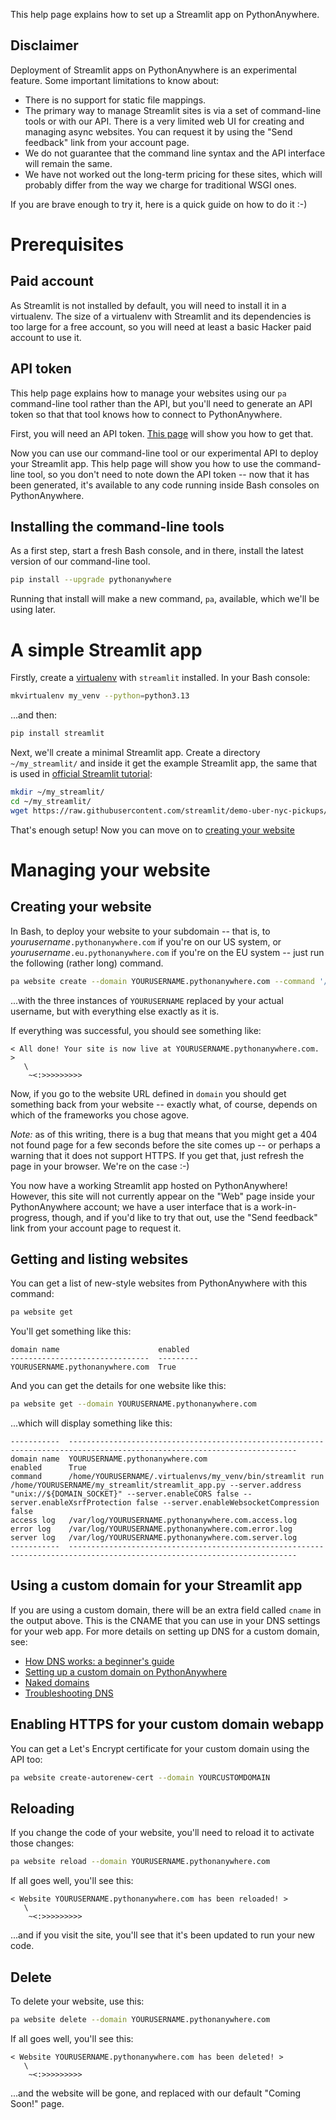 <!--
.. title: Deploying Streamlit apps on PythonAnywhere (beta)
.. slug: Streamlit
.. date: 2024-06-10 14:35:28 UTC+01:00
.. tags:
.. category:
.. link:
.. description:
.. type: text
-->

This help page explains how to set up a Streamlit app on PythonAnywhere.

## Disclaimer

Deployment of Streamlit apps on PythonAnywhere is an
experimental feature.  Some important limitations to know about:

 * There is no support for static file mappings.
 * The primary way to manage Streamlit sites is via a set of command-line tools or with
   our API. There is a very limited web UI for creating and managing async websites.
   You can request it by using the "Send feedback" link from your account page.
 * We do not guarantee that the command line syntax and the API interface will remain the same.
 * We have not worked out the long-term pricing for these sites, which will
   probably differ from the way we charge for traditional WSGI ones.

If you are brave enough to try it, here is a quick guide on how to do it :-)

# Prerequisites

## Paid account
As Streamlit is not installed by default, you will need to install it in a
virtualenv. The size of a virtualenv with Streamlit and its dependencies is
too large for a free account, so you will need at least a basic Hacker paid account to
use it.

## API token

This help page explains how to manage your websites using our `pa` command-line
tool rather than the API, but you'll need to generate an API token so that
that tool knows how to connect to PythonAnywhere.

First, you will need an API token. [This page](/pages/GettingYourAPIToken) will
show you how to get that.

Now you can use our command-line tool or our experimental API to deploy your
Streamlit app.  This help page will show you how to use the command-line
tool, so you don't need to note down the API token -- now that it has been
generated, it's available to any code running inside Bash consoles on
PythonAnywhere.

## Installing the command-line tools

As a first step, start a fresh Bash console, and in there, install the latest
version of our command-line tool.

```bash
pip install --upgrade pythonanywhere
```
Running that install will make a new command, `pa`, available, which we'll be
using later.


# A simple Streamlit app

Firstly, create a [virtualenv](/pages/VirtualenvsExplained) with `streamlit`
installed.  In your Bash console:

```bash
mkvirtualenv my_venv --python=python3.13
```

...and then:

```bash
pip install streamlit
```

Next, we'll create a minimal Streamlit app.  Create a directory
`~/my_streamlit/`
and inside it get the example Streamlit app, the same that is used in
[official Streamlit tutorial](https://docs.streamlit.io/get-started/tutorials/create-an-app):

```bash
mkdir ~/my_streamlit/
cd ~/my_streamlit/
wget https://raw.githubusercontent.com/streamlit/demo-uber-nyc-pickups/master/streamlit_app.py
```

That's enough setup!  Now you can move on to [creating your website](#creating-your-website)

# Managing your website

## Creating your website

In Bash, to deploy your website to your subdomain -- that is, to
*yourusername*`.pythonanywhere.com` if you're on our US system, or
*yourusername*`.eu.pythonanywhere.com` if you're on the EU system -- just run
the following (rather long) command.


```bash
pa website create --domain YOURUSERNAME.pythonanywhere.com --command '/home/YOURUSERNAME/.virtualenvs/my_venv/bin/streamlit run /home/YOURUSERNAME/my_streamlit/streamlit_app.py --server.address "unix://${DOMAIN_SOCKET}" --server.enableCORS false --server.enableXsrfProtection false --server.enableWebsocketCompression false'
```

...with the three instances of `YOURUSERNAME` replaced by your actual username, but with everything else
exactly as it is.

If everything was successful, you should see something like:

```text
< All done! Your site is now live at YOURUSERNAME.pythonanywhere.com. >
   \
    ~<:>>>>>>>>>
```

Now, if you go to the website URL defined in `domain` you should get something
back from your website -- exactly what, of course, depends on which of the
frameworks you chose agove.

*Note:* as of this writing, there is a bug that means that you might get a 404
not found page for a few seconds before the site comes up -- or perhaps a warning
that it does not support HTTPS.  If you get that,
just refresh the page in your browser.  We're on the case :-)

You now have a working Streamlit app hosted on PythonAnywhere!  However, this site
will not currently appear on the "Web" page inside your PythonAnywhere account; we
have a user interface that is a work-in-progress, though, and if you'd like to try
that out, use the "Send feedback" link from your account page to request it.


## Getting and listing websites

You can get a list of new-style websites from PythonAnywhere with this command:

```bash
pa website get
```

You'll get something like this:

```text
domain name                      enabled
-------------------------------  ---------
YOURUSERNAME.pythonanywhere.com  True
```

And you can get the details for one website like this:

```bash
pa website get --domain YOURUSERNAME.pythonanywhere.com
```

...which will display something like this:

```text
-----------  -------------------------------------------------------------------------------------------------------------------------
domain name  YOURUSERNAME.pythonanywhere.com
enabled      True
command      /home/YOURUSERNAME/.virtualenvs/my_venv/bin/streamlit run /home/YOURUSERNAME/my_streamlit/streamlit_app.py --server.address "unix://${DOMAIN_SOCKET}" --server.enableCORS false --server.enableXsrfProtection false --server.enableWebsocketCompression false
access log   /var/log/YOURUSERNAME.pythonanywhere.com.access.log
error log    /var/log/YOURUSERNAME.pythonanywhere.com.error.log
server log   /var/log/YOURUSERNAME.pythonanywhere.com.server.log
-----------  -------------------------------------------------------------------------------------------------------------------------
```


## Using a custom domain for your Streamlit app

If you are using a custom domain, there will be an extra field called `cname`
in the output above. This is the CNAME that you can use in your DNS settings
for your web app. For more details on setting up DNS for a custom domain, see:

- [How DNS works: a beginner's guide](https://help.pythonanywhere.com/pages/DNSPrimer/)
- [Setting up a custom domain on PythonAnywhere](https://help.pythonanywhere.com/pages/CustomDomains/)
- [Naked domains](https://help.pythonanywhere.com/pages/NakedDomains/)
- [Troubleshooting DNS](https://help.pythonanywhere.com/pages/TroubleshootingDNS/)


## Enabling HTTPS for your custom domain webapp

You can get a Let's Encrypt certificate for your custom domain using the API too:

```bash
pa website create-autorenew-cert --domain YOURCUSTOMDOMAIN
```

## Reloading

If you change the code of your website, you'll need to reload it to activate
those changes:

```bash
pa website reload --domain YOURUSERNAME.pythonanywhere.com
```

If all goes well, you'll see this:

```text
< Website YOURUSERNAME.pythonanywhere.com has been reloaded! >
   \
    ~<:>>>>>>>>>
```

...and if you visit the site, you'll see that it's been updated to run your new
code.

## Delete

To delete your website, use this:

```bash
pa website delete --domain YOURUSERNAME.pythonanywhere.com
```

If all goes well, you'll see this:

```text
< Website YOURUSERNAME.pythonanywhere.com has been deleted! >
   \
    ~<:>>>>>>>>>
```

...and the website will be gone, and replaced with our default "Coming Soon!"
page.

